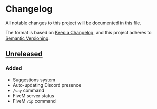 # Changelog

All notable changes to this project will be documented in this file.

The format is based on [Keep a Changelog](https://keepachangelog.com/en/1.1.0/),
and this project adheres to [Semantic Versioning](https://semver.org/spec/v2.0.0.html).

## [Unreleased]

### Added

- Suggestions system
- Auto-updating Discord presence
- `/say` command
- FiveM server status
- FiveM `/ip` command

[unreleased]: https://github.com/MatrixILReborn/discord-bot/commits/main
